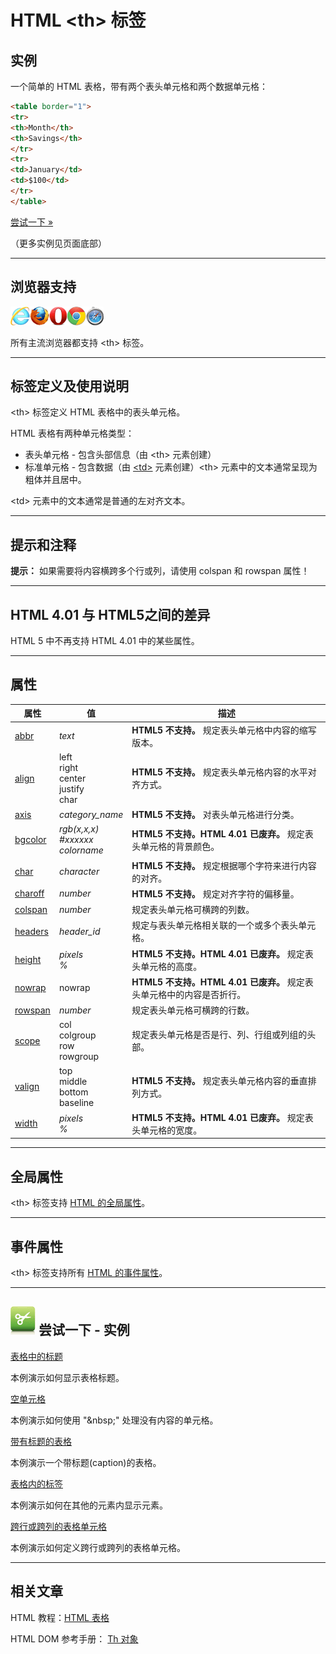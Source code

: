 # HTML &lt;th&gt; 标签

## 实例

一个简单的 HTML 表格，带有两个表头单元格和两个数据单元格：

```HTML
<table border="1">
<tr>
<th>Month</th>
<th>Savings</th>
</tr>
<tr>
<td>January</td>
<td>$100</td>
</tr>
</table>
```

[尝试一下 »](http://www.runoob.com/try/try.php?filename=tryhtml_table_test)

（更多实例见页面底部）

--------

## 浏览器支持

![Internet Explorer](images/compatible_ie.gif)![Firefox](images/compatible_firefox.gif)![Opera](images/compatible_opera.gif)![Google Chrome](images/compatible_chrome.gif)![Safari](images/compatible_safari.gif)

所有主流浏览器都支持 &lt;th&gt; 标签。

--------

## 标签定义及使用说明

&lt;th&gt; 标签定义 HTML 表格中的表头单元格。

HTML 表格有两种单元格类型：

 * 表头单元格 - 包含头部信息（由 &lt;th&gt; 元素创建）
 * 标准单元格 - 包含数据（由 [&lt;td&gt;](124_tag-td.md) 元素创建）&lt;th&gt; 元素中的文本通常呈现为粗体并且居中。

&lt;td&gt; 元素中的文本通常是普通的左对齐文本。

--------

## 提示和注释

**提示：** 如果需要将内容横跨多个行或列，请使用 colspan 和 rowspan 属性！

--------

## HTML 4.01 与 HTML5之间的差异

HTML 5 中不再支持 HTML 4.01 中的某些属性。

--------

## 属性

| 属性 | 值 | 描述 |
| ---- | ---- | ---- |
| [abbr](att-th-abbr.html) | _text_ | **HTML5 不支持。** 规定表头单元格中内容的缩写版本。 |
| [align](att-th-align.html) | left<br/>right<br/>center<br/>justify<br/>char | **HTML5 不支持。** 规定表头单元格内容的水平对齐方式。 |
| [axis](att-th-axis.html) | _category_name_ | **HTML5 不支持。** 对表头单元格进行分类。 |
| [bgcolor](att-th-bgcolor.html) | _rgb(x,x,x)<br/>#xxxxxx<br/>colorname_ | **HTML5 不支持。HTML 4.01 已废弃。** 规定表头单元格的背景颜色。 |
| [char](att-th-char.html) | _character_ | **HTML5 不支持。** 规定根据哪个字符来进行内容的对齐。 |
| [charoff](att-th-charoff.html) | _number_ | **HTML5 不支持。** 规定对齐字符的偏移量。 |
| [colspan](att-th-colspan.html) | _number_ | 规定表头单元格可横跨的列数。 |
| [headers](att-th-headers.html) | _header_id_ | 规定与表头单元格相关联的一个或多个表头单元格。 |
| [height](att-th-height.html) | _pixels<br/>%_ | **HTML5 不支持。HTML 4.01 已废弃。** 规定表头单元格的高度。 |
| [nowrap](att-th-nowrap.html) | nowrap | **HTML5 不支持。HTML 4.01 已废弃。** 规定表头单元格中的内容是否折行。 |
| [rowspan](att-th-rowspan.html) | _number_ | 规定表头单元格可横跨的行数。 |
| [scope](att-th-scope.html) | col<br/>colgroup<br/>row<br/>rowgroup | 规定表头单元格是否是行、列、行组或列组的头部。 |
| [valign](att-th-valign.html) | top<br/>middle<br/>bottom<br/>baseline | **HTML5 不支持。** 规定表头单元格内容的垂直排列方式。 |
| [width](att-th-width.html) | _pixels<br/>%_ | **HTML5 不支持。HTML 4.01 已废弃。** 规定表头单元格的宽度。 |

--------

## 全局属性

&lt;th&gt; 标签支持 [HTML 的全局属性](003_ref-standardattributes.md)。

--------

## 事件属性

&lt;th&gt; 标签支持所有 [HTML 的事件属性](004_ref-eventattributes.md)。

--------

## ![Examples](images/tryitimg.gif) 尝试一下 - 实例

[表格中的标题](http://www.runoob.com/try/try.php?filename=tryhtml_table_header)

 本例演示如何显示表格标题。

[空单元格](http://www.runoob.com/try/try.php?filename=tryhtml_table_nbsp)

 本例演示如何使用 "&amp;nbsp;" 处理没有内容的单元格。

[带有标题的表格](http://www.runoob.com/try/try.php?filename=tryhtml_caption_test)

 本例演示一个带标题(caption)的表格。

[表格内的标签](http://www.runoob.com/try/try.php?filename=tryhtml_table_elements)

 本例演示如何在其他的元素内显示元素。

[跨行或跨列的表格单元格](http://www.runoob.com/try/try.php?filename=tryhtml_table_span)

 本例演示如何定义跨行或跨列的表格单元格。

--------

## 相关文章

HTML 教程：[HTML 表格](http://www.runoob.com/html/html-tables.html)

HTML DOM 参考手册： [Th 对象](http://www.runoob.com/jsref/dom-obj-tabledata.html)
